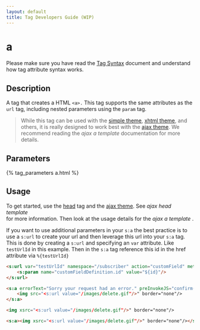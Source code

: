 ```yaml
---
layout: default
title: Tag Developers Guide (WIP)
---
```


# a

Please make sure you have read the [Tag Syntax](tag-syntax.html) document and understand how tag attribute syntax works.

## Description

A tag that creates a HTML `<a>.` This tag supports the same attributes as the `url` tag, including nested parameters 
using the `param` tag.
 
> While this tag can be used with the [simple theme](simple-theme.html), [xhtml theme](xhtml-theme.html), and others, 
> it is really designed to work best with the [ajax theme](ajax-theme.html). We recommend reading the 
> _ajax a template_  documentation for more details.

## Parameters

{% tag_parameters a.html %}

## Usage

To get started, use the [head](head-tag.htlm) tag and the [ajax theme](ajax-theme.html). See _ajax head template_  
for more information. Then look at the usage details for the _ajax a template_ .

If you want to use additional parameters in your `s:a` the best practice is to use a `s:url` to create your url and then 
leverage this url into your `s:a` tag. This is done by creating a `s:url` and specifying an `var` attribute. Like `testUrlId` 
in this example. Then in the `s:a` tag reference this id in the href attribute via `%{testUrlId}`

```html
<s:url var="testUrlId" namespace="/subscriber" action="customField" method="delete">
    <s:param name="customFieldDefinition.id" value="${id}"/>
</s:url>

<s:a errorText="Sorry your request had an error." preInvokeJS="confirm('Are you sure you want to delete this item?')" href="%{testUrlId}">
    <img src="<s:url value="/images/delete.gif"/>" border="none"/>
</s:a>

<img xsrc="<s:url value="/images/delete.gif"/>" border="none"/>

<s:a><img xsrc="<s:url value="/images/delete.gif"/>" border="none"/></s:a>  
```
